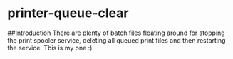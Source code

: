 # printer-queue-clear

##Introduction
There are plenty of batch files floating around for stopping the print spooler service, deleting all queued print files and then restarting the service. Tbis is my one :)
